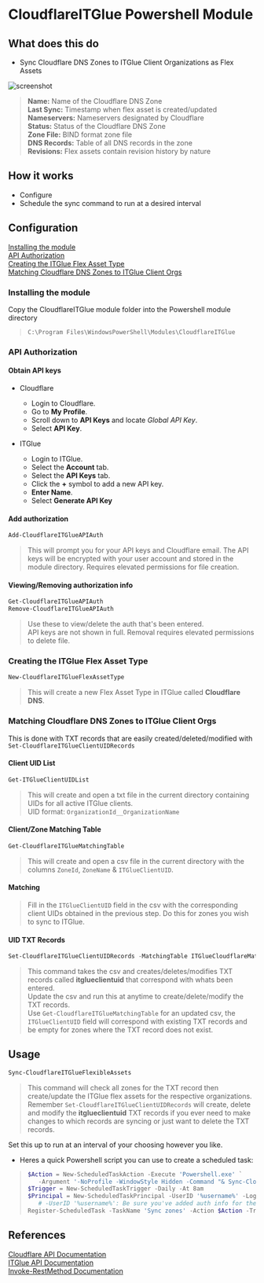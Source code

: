 # CloudflareITGlue Powershell Module

## What does this do

- Sync Cloudflare DNS Zones to ITGlue Client Organizations as Flex Assets

![screenshot](https://user-images.githubusercontent.com/43423017/47933412-be5a1900-de91-11e8-805e-d2a27a5f804c.png)

>**Name:** Name of the Cloudflare DNS Zone  
>**Last Sync:** Timestamp when flex asset is created/updated  
>**Nameservers:** Nameservers designated by Cloudflare  
>**Status:** Status of the Cloudflare DNS Zone  
>**Zone File:** BIND format zone file  
>**DNS Records:** Table of all DNS records in the zone  
>**Revisions:** Flex assets contain revision history by nature  

## How it works

- Configure
- Schedule the sync command to run at a desired interval

## Configuration

[Installing the module](#installing-the-module)  
[API Authorization](#api-authorization)  
[Creating the ITGlue Flex Asset Type](#creating-the-itglue-flex-asset-type)  
[Matching Cloudflare DNS Zones to ITGlue Client Orgs](#matching-cloudflare-dns-zones-to-itglue-client-orgs)  

### Installing the module

Copy the CloudflareITGlue module folder into the Powershell module directory  
>`C:\Program Files\WindowsPowerShell\Modules\CloudflareITGlue`

### API Authorization

#### Obtain API keys

- Cloudflare
  - Login to Cloudflare.
  - Go to **My Profile**.
  - Scroll down to **API Keys** and locate _Global API Key_.
  - Select **API Key**.

- ITGlue
  - Login to ITGlue.
  - Select the **Account** tab.
  - Select the **API Keys** tab.
  - Click the **+** symbol to add a new API key.
  - **Enter Name**.
  - Select **Generate API Key**

#### Add authorization

```powershell
Add-CloudflareITGlueAPIAuth
```

>This will prompt you for your API keys and Cloudflare email. The API keys will be encrypted with your user account and stored in the module directory. Requires elevated permissions for file creation.  

#### Viewing/Removing authorization info

```powershell
Get-CloudflareITGlueAPIAuth
Remove-CloudflareITGlueAPIAuth
```

>Use these to view/delete the auth that's been entered.  
>API keys are not shown in full. Removal requires elevated permissions to delete file.  

### Creating the ITGlue Flex Asset Type

```powershell
New-CloudflareITGlueFlexAssetType
```

>This will create a new Flex Asset Type in ITGlue called **Cloudflare DNS**.  

### Matching Cloudflare DNS Zones to ITGlue Client Orgs

This is done with TXT records that are easily created/deleted/modified with `Set-CloudflareITGlueClientUIDRecords`  

#### Client UID List

```powershell
Get-ITGlueClientUIDList
```

>This will create and open a txt file in the current directory containing UIDs for all active ITGlue clients.  
>UID format: `OrganizationId__OrganizationName`  

#### Client/Zone Matching Table

```powershell
Get-CloudflareITGlueMatchingTable
```

>This will create and open a csv file in the current directory with the columns `ZoneId`, `ZoneName` & `ITGlueClientUID`.  

#### Matching

>Fill in the `ITGlueClientUID` field in the csv with the corresponding client UIDs obtained in the previous step. Do this for zones you wish to sync to ITGlue.  

#### UID TXT Records

```powershell
Set-CloudflareITGlueClientUIDRecords -MatchingTable ITGlueCloudflareMatchingTable.csv
```

>This command takes the csv and creates/deletes/modifies TXT records called **itglueclientuid** that correspond with whats been entered.  
>Update the csv and run this at anytime to create/delete/modify the TXT records.  
>Use `Get-CloudflareITGlueMatchingTable` for an updated csv, the `ITGlueClientUID` field will correspond with existing TXT records
>and be empty for zones where the TXT record does not exist.  

## Usage

```powershell
Sync-CloudflareITGlueFlexibleAssets
```

>This command will check all zones for the TXT record then create/update the ITGlue flex assets for the respective organizations.  
>Remember `Set-CloudflareITGlueClientUIDRecords` will create, delete and modify the **itglueclientuid** TXT records if you ever need to make changes to which records are syncing or just want to delete the TXT records.  

Set this up to run at an interval of your choosing however you like.  

- Heres a quick Powershell script you can use to create a scheduled task:  

>```powershell
>$Action = New-ScheduledTaskAction -Execute 'Powershell.exe' `
>    -Argument '-NoProfile -WindowStyle Hidden -Command "& Sync-CloudflareITGlueFlexibleAssets"'
>$Trigger = New-ScheduledTaskTrigger -Daily -At 8am
>$Principal = New-ScheduledTaskPrincipal -UserID '%username%' -LogonType S4U
>    # -UserID '%username%': Be sure you've added auth info for the account you use here
>Register-ScheduledTask -TaskName 'Sync zones' -Action $Action -Trigger $Trigger -Principal $Principal
>```

## References

[Cloudflare API Documentation](https://api.cloudflare.com/)  
[ITGlue API Documentation](https://api.itglue.com/developer/)  
[Invoke-RestMethod Documentation](https://docs.microsoft.com/en-us/powershell/module/microsoft.powershell.utility/invoke-restmethod/)  
